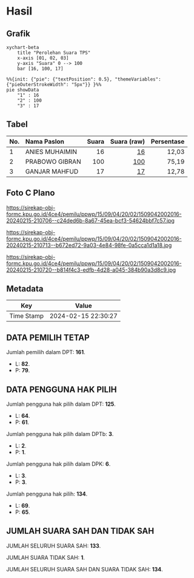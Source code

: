 # Hasil

## Grafik

```mermaid
xychart-beta
    title "Perolehan Suara TPS"
    x-axis [01, 02, 03]
    y-axis "Suara" 0 --> 100
    bar [16, 100, 17]
```

```mermaid
%%{init: {"pie": {"textPosition": 0.5}, "themeVariables": {"pieOuterStrokeWidth": "5px"}} }%%
pie showData
    "1" : 16
    "2" : 100
    "3" : 17
```

## Tabel

| No. | Nama Paslon    | Suara | Suara (raw) | Persentase |
|:--- |:-------------- | -----:| -----------:| ----------:|
| 1   | ANIES MUHAIMIN | 16    | [16][p-1]   | 12,03      |
| 2   | PRABOWO GIBRAN | 100   | [100][p-2]  | 75,19      |
| 3   | GANJAR MAHFUD  | 17    | [17][p-3]   | 12,78      |


[p-1]: https://github.com/gigit-pemilu/pemilu-2024-15-jambi/blob/main/pilpres/hitung-suara/sub/15-jambi/sub/09-tebo/sub/04-rimbo-bujang/sub/2002-perintis/sub/016-tps/sub/paslon-1.txt
[p-2]: https://github.com/gigit-pemilu/pemilu-2024-15-jambi/blob/main/pilpres/hitung-suara/sub/15-jambi/sub/09-tebo/sub/04-rimbo-bujang/sub/2002-perintis/sub/016-tps/sub/paslon-2.txt
[p-3]: https://github.com/gigit-pemilu/pemilu-2024-15-jambi/blob/main/pilpres/hitung-suara/sub/15-jambi/sub/09-tebo/sub/04-rimbo-bujang/sub/2002-perintis/sub/016-tps/sub/paslon-3.txt

## Foto C Plano

https://sirekap-obj-formc.kpu.go.id/4ce4/pemilu/ppwp/15/09/04/20/02/1509042002016-20240215-210706--c24ded6b-8a67-45ea-bcf3-54624bbf7c57.jpg

https://sirekap-obj-formc.kpu.go.id/4ce4/pemilu/ppwp/15/09/04/20/02/1509042002016-20240215-210713--b672ed72-9a03-4e84-98fe-0a5cca1d1a18.jpg

https://sirekap-obj-formc.kpu.go.id/4ce4/pemilu/ppwp/15/09/04/20/02/1509042002016-20240215-210720--b814f4c3-edfb-4d28-a045-384b90a3d8c9.jpg


## Metadata

| Key        | Value               |
| ---------- | ------------------- |
| Time Stamp | 2024-02-15 22:30:27 |


## DATA PEMILIH TETAP

Jumlah pemilih dalam DPT: **161**.
 * L: **82**.
 * P: **79**.

## DATA PENGGUNA HAK PILIH

Jumlah pengguna hak pilih dalam DPT: **125**.
 * L: **64**.
 * P: **61**.

Jumlah pengguna hak pilih dalam DPTb: **3**.
 * L: **2**.
 * P: **1**.

Jumlah pengguna hak pilih dalam DPK: **6**.
 * L: **3**.
 * P: **3**.

Jumlah pengguna hak pilih: **134**.
 * L: **69**.
 * P: **65**.

## JUMLAH SUARA SAH DAN TIDAK SAH

JUMLAH SELURUH SUARA SAH: **133**.

JUMLAH SUARA TIDAK SAH: **1**.

JUMLAH SELURUH SUARA SAH DAN SUARA TIDAK SAH: **134**.


